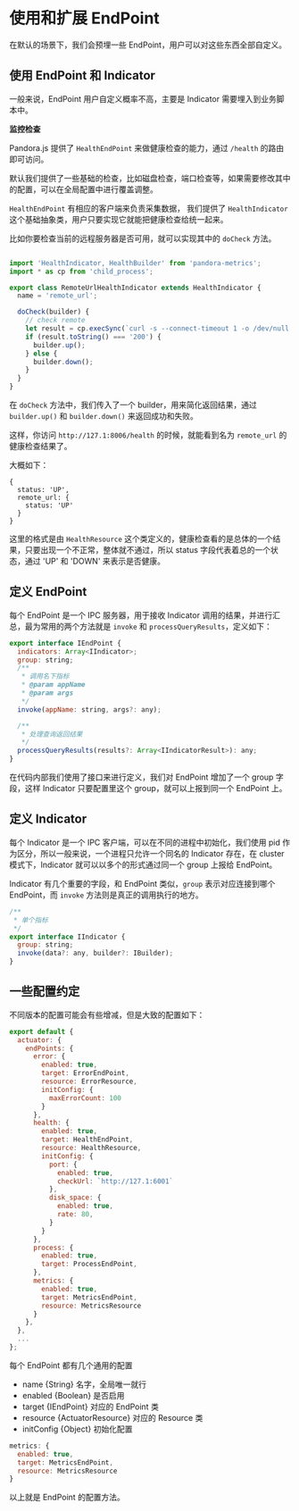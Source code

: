 # 使用和扩展 EndPoint

在默认的场景下，我们会预埋一些 EndPoint，用户可以对这些东西全部自定义。

## 使用 EndPoint 和 Indicator

一般来说，EndPoint 用户自定义概率不高，主要是 Indicator 需要埋入到业务脚本中。

**监控检查**

Pandora.js 提供了 `HealthEndPoint` 来做健康检查的能力，通过 `/health` 的路由即可访问。

默认我们提供了一些基础的检查，比如磁盘检查，端口检查等，如果需要修改其中的配置，可以在全局配置中进行覆盖调整。

`HealthEndPoint` 有相应的客户端来负责采集数据， 我们提供了 `HealthIndicator` 这个基础抽象类，用户只要实现它就能把健康检查给统一起来。

比如你要检查当前的远程服务器是否可用，就可以实现其中的 `doCheck` 方法。

```javascript

import 'HealthIndicator, HealthBuilder' from 'pandora-metrics';
import * as cp from 'child_process';

export class RemoteUrlHealthIndicator extends HealthIndicator {
  name = 'remote_url';

  doCheck(builder) {
    // check remote
    let result = cp.execSync(`curl -s --connect-timeout 1 -o /dev/null -w "%{http_code}" http://google.com`);
    if (result.toString() === '200') {
      builder.up();
    } else {
      builder.down();
    }
  }
}

```

在 `doCheck` 方法中，我们传入了一个 builder，用来简化返回结果，通过 `builder.up()` 和 `builder.down()` 来返回成功和失败。

这样，你访问 `http://127.1:8006/health` 的时候，就能看到名为 `remote_url` 的健康检查结果了。

大概如下：

```
{
  status: 'UP',
  remote_url: {
    status: 'UP'
  }
}

```

这里的格式是由 `HealthResource` 这个类定义的，健康检查看的是总体的一个结果，只要出现一个不正常，整体就不通过，所以 status 字段代表着总的一个状态，通过 'UP' 和 'DOWN' 来表示是否健康。



## 定义 EndPoint

每个 EndPoint 是一个 IPC 服务器，用于接收 Indicator 调用的结果，并进行汇总，最为常用的两个方法就是 `invoke` 和 `processQueryResults`，定义如下：

```javascript
export interface IEndPoint {
  indicators: Array<IIndicator>;
  group: string;
  /**
   * 调用名下指标
   * @param appName
   * @param args
   */
  invoke(appName: string, args?: any);

  /**
   * 处理查询返回结果
   */
  processQueryResults(results?: Array<IIndicatorResult>): any;
}
```

在代码内部我们使用了接口来进行定义，我们对 EndPoint 增加了一个 group 字段，这样 Indicator 只要配置里这个 group，就可以上报到同一个 EndPoint 上。

## 定义 Indicator

每个 Indicator 是一个 IPC 客户端，可以在不同的进程中初始化，我们使用 pid 作为区分，所以一般来说，一个进程只允许一个同名的 Indicator 存在，在 cluster 模式下，Indicator 就可以以多个的形式通过同一个 group 上报给 EndPoint。

Indicator 有几个重要的字段，和 EndPoint 类似，`group` 表示对应连接到哪个 EndPoint，而 `invoke` 方法则是真正的调用执行的地方。

```javascript
/**
 * 单个指标
 */
export interface IIndicator {
  group: string;
  invoke(data?: any, builder?: IBuilder);
}
```


## 一些配置约定

不同版本的配置可能会有些增减，但是大致的配置如下：

```javascript
export default {
  actuator: {
    endPoints: {
      error: {
        enabled: true,
        target: ErrorEndPoint,
        resource: ErrorResource,
        initConfig: {
          maxErrorCount: 100
        }
      },
      health: {
        enabled: true,
        target: HealthEndPoint,
        resource: HealthResource,
        initConfig: {
          port: {
            enabled: true,
            checkUrl: `http://127.1:6001`
          },
          disk_space: {
            enabled: true,
            rate: 80,
          }
        }
      },
      process: {
        enabled: true,
        target: ProcessEndPoint,
      },
      metrics: {
        enabled: true,
        target: MetricsEndPoint,
        resource: MetricsResource
      }
    },
  },
  ...
};

```

每个 EndPoint 都有几个通用的配置

- name {String} 名字，全局唯一就行
- enabled {Boolean} 是否启用
- target {IEndPoint} 对应的 EndPoint 类 
- resource {ActuatorResource} 对应的 Resource 类
- initConfig {Object} 初始化配置

```javascript
metrics: {
  enabled: true,
  target: MetricsEndPoint,
  resource: MetricsResource
}
```

以上就是 EndPoint 的配置方法。